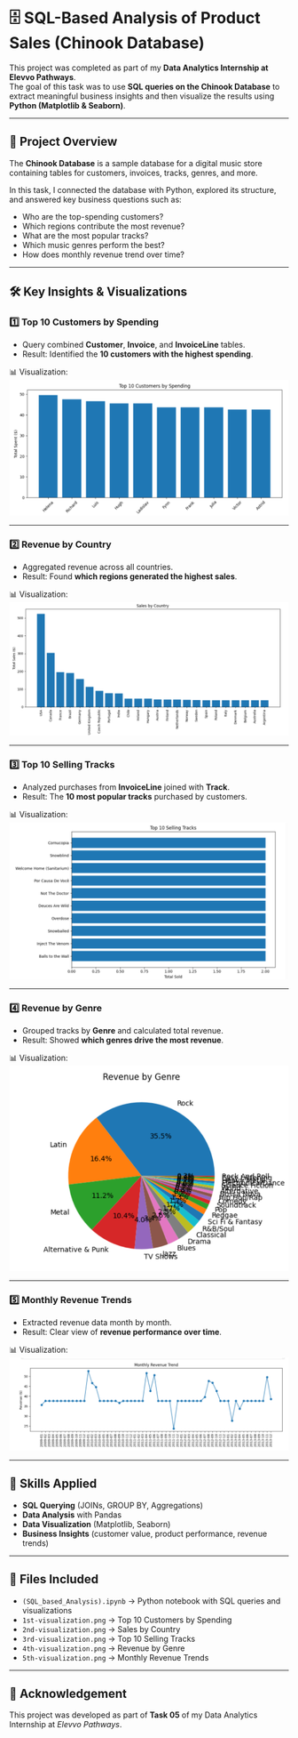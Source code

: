 # 🗄️ SQL-Based Analysis of Product Sales (Chinook Database)

This project was completed as part of my **Data Analytics Internship at Elevvo Pathways**.  
The goal of this task was to use **SQL queries on the Chinook Database** to extract meaningful business insights and then visualize the results using **Python (Matplotlib & Seaborn)**.

---

## 📌 Project Overview
The **Chinook Database** is a sample database for a digital music store containing tables for customers, invoices, tracks, genres, and more.  

In this task, I connected the database with Python, explored its structure, and answered key business questions such as:
- Who are the top-spending customers?
- Which regions contribute the most revenue?
- What are the most popular tracks?
- Which music genres perform the best?
- How does monthly revenue trend over time?

---

## 🛠️ Key Insights & Visualizations

### 1️⃣ Top 10 Customers by Spending
- Query combined **Customer**, **Invoice**, and **InvoiceLine** tables.  
- Result: Identified the **10 customers with the highest spending**.  

📊 Visualization:  
![Top 10 Customers](1st-visualization.png)

---

### 2️⃣ Revenue by Country
- Aggregated revenue across all countries.  
- Result: Found **which regions generated the highest sales**.  

📊 Visualization:  
![Sales by Country](2nd-visualization.png)

---

### 3️⃣ Top 10 Selling Tracks
- Analyzed purchases from **InvoiceLine** joined with **Track**.  
- Result: The **10 most popular tracks** purchased by customers.  

📊 Visualization:  
![Top Tracks](3rd-visualization.png)

---

### 4️⃣ Revenue by Genre
- Grouped tracks by **Genre** and calculated total revenue.  
- Result: Showed **which genres drive the most revenue**.  

📊 Visualization:  
![Revenue by Genre](4th-visualization.png)

---

### 5️⃣ Monthly Revenue Trends
- Extracted revenue data month by month.  
- Result: Clear view of **revenue performance over time**.  

📊 Visualization:  
![Monthly Revenue](5th-visualization.png)

---

## 🚀 Skills Applied
- **SQL Querying** (JOINs, GROUP BY, Aggregations)  
- **Data Analysis** with Pandas  
- **Data Visualization** (Matplotlib, Seaborn)  
- **Business Insights** (customer value, product performance, revenue trends)

---

## 📂 Files Included
- `(SQL_based_Analysis).ipynb` → Python notebook with SQL queries and visualizations  
- `1st-visualization.png` → Top 10 Customers by Spending  
- `2nd-visualization.png` → Sales by Country  
- `3rd-visualization.png` → Top 10 Selling Tracks  
- `4th-visualization.png` → Revenue by Genre  
- `5th-visualization.png` → Monthly Revenue Trends  

---

## 📜 Acknowledgement
This project was developed as part of **Task 05** of my Data Analytics Internship at *Elevvo Pathways*.  

